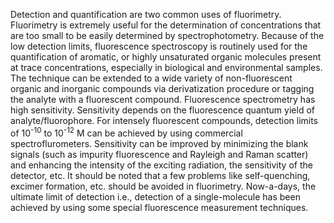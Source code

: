 Detection and quantification are two common uses of fluorimetry. Fluorimetry is extremely useful for the determination of concentrations that are too small to be easily determined by spectrophotometry. Because of the low detection limits, fluorescence spectroscopy is routinely used for the quantification of aromatic, or highly unsaturated organic molecules present at trace concentrations, especially in biological and environmental samples. The technique can be extended to a wide variety of non-fluorescent organic and inorganic compounds via derivatization procedure or tagging the analyte with a fluorescent compound. Fluorescence spectrometry has high sensitivity. Sensitivity depends on the fluorescence quantum yield of analyte/fluorophore. For intensely fluorescent compounds, detection limits of 10<sup>-10</sup> to 10<sup>-12</sup> M can be achieved by using commercial spectroflurometers. Sensitivity can be improved by minimizing the blank signals (such as impurity fluorescence and Rayleigh and Raman scatter) and enhancing the intensity of the exciting radiation, the sensitivity of the detector, etc. It should be noted that a few problems like self-quenching, excimer formation, etc. should be avoided in fluorimetry. Now-a-days, the ultimate limit of detection i.e., detection of a single-molecule has been achieved by using some special fluorescence measurement techniques.


